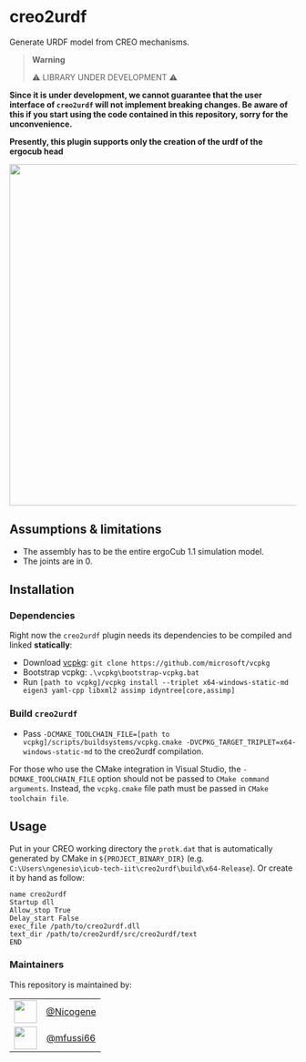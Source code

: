 # creo2urdf
Generate URDF model from CREO mechanisms.

> **Warning**
>
> ⚠️ LIBRARY UNDER DEVELOPMENT ⚠️

**Since it is under development, we cannot guarantee that the user interface of `creo2urdf` will not implement breaking changes. Be aware of this if you start using the code contained in this repository, sorry for the unconvenience.**


**Presently, this plugin supports only the creation of the urdf of the ergocub head**

 <img src="https://github.com/icub-tech-iit/creo2urdf/assets/19152494/19866e6c-8f52-4010-84ef-db458189b753" width=600 align=center >


## Assumptions & limitations

- The assembly has to be the entire ergoCub 1.1 simulation model.
- The joints are in 0.

## Installation

### Dependencies
Right now the `creo2urdf` plugin needs its dependencies to be compiled and linked **statically**:
- Download [vcpkg](https://github.com/microsoft/vcpkg): `git clone https://github.com/microsoft/vcpkg`
- Bootstrap vcpkg: `.\vcpkg\bootstrap-vcpkg.bat`
- Run `[path to vcpkg]/vcpkg install --triplet x64-windows-static-md eigen3 yaml-cpp libxml2 assimp idyntree[core,assimp]`

### Build `creo2urdf`

- Pass `-DCMAKE_TOOLCHAIN_FILE=[path to vcpkg]/scripts/buildsystems/vcpkg.cmake -DVCPKG_TARGET_TRIPLET=x64-windows-static-md` to the creo2urdf compilation.


For those who use the CMake integration in Visual Studio, the `-DCMAKE_TOOLCHAIN_FILE` option should not be passed to `CMake command arguments`. Instead, the `vcpkg.cmake` file path must be passed in `CMake toolchain file`.


## Usage

Put in your CREO working directory the `protk.dat` that is automatically generated by CMake in `${PROJECT_BINARY_DIR}` (e.g. `C:\Users\ngenesio\icub-tech-iit\creo2urdf\build\x64-Release`).
Or create it by hand as follow:

```
name creo2urdf
Startup dll
Allow_stop True
Delay_start False
exec_file /path/to/creo2urdf.dll
text_dir /path/to/creo2urdf/src/creo2urdf/text
END
```


### Maintainers
This repository is maintained by:

| | |
|:---:|:---:|
| [<img src="https://github.com/Nicogene.png" width="40">](https://github.com/Nicogene) | [@Nicogene](https://github.com/Nicogene) |
| [<img src="https://github.com/mfussi66.png" width="40">](https://github.com/mfussi66) | [@mfussi66](https://github.com/mfussi66) |

